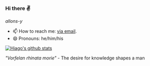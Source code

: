 ### Hi there ✌
*allons-y*
<!--
**hglps/hglps** is a ✨ _special_ ✨ repository because its `README.md` (this file) appears on your GitHub profile.


- 🔭 I’m currently working on a chatbot project and a project envolving optimization algorithms for optical amplifiers.
- 🌱 I’m currently learning basically anything, but particularly Python | Flutter | Java.
<!-- - 🤔 I’m looking for help with !--> 
- 📫 How to reach me: [via email](hlc2@ic.ufal.br).
- 😄 Pronouns: he/him/his

[![Hiago's github stats](https://github-readme-stats.vercel.app/api?username=hglps)](https://github.com/hglps/github-readme-stats)

*"Vorfelan rhinata morie"* - The desire for knowledge shapes a man
